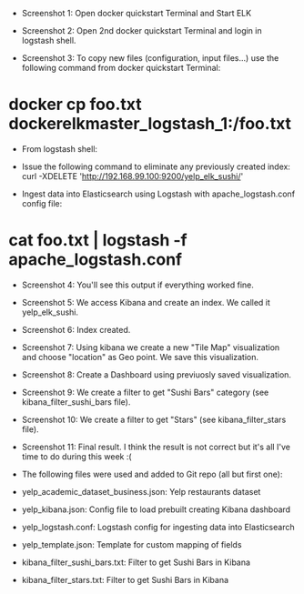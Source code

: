 - Screenshot 1: Open docker quickstart Terminal and Start ELK
- Screenshot 2: Open 2nd docker quickstart Terminal and login in logstash shell.

- Screenshot 3: To copy new files (configuration, input files...) use the following command from docker quickstart Terminal:
# docker cp foo.txt dockerelkmaster_logstash_1:/foo.txt 

- From logstash shell:
- Issue the following command to eliminate any previously created index:
curl -XDELETE 'http://192.168.99.100:9200/yelp_elk_sushi/'

- Ingest data into Elasticsearch using Logstash with apache_logstash.conf config file:
# cat foo.txt | logstash -f apache_logstash.conf

- Screenshot 4: You'll see this output if everything worked fine.
- Screenshot 5: We access Kibana and create an index. We called it yelp_elk_sushi.
- Screenshot 6: Index created.
- Screenshot 7: Using kibana we create a new "Tile Map" visualization and choose "location" as Geo point. We save this visualization.
- Screenshot 8: Create a Dashboard using previuosly saved visualization.
- Screenshot 9: We create a filter to get "Sushi Bars" category (see kibana_filter_sushi_bars file). 
- Screenshot 10: We create a filter to get "Stars" (see kibana_filter_stars file). 
- Screenshot 11: Final result. I think the result is not correct but it's all I've time to do during this week :(
 

- The following files were used and added to Git repo (all but first one):
- yelp_academic_dataset_business.json: Yelp restaurants dataset 
- yelp_kibana.json: Config file to load prebuilt creating Kibana dashboard
- yelp_logstash.conf: Logstash config for ingesting data into Elasticsearch
- yelp_template.json: Template for custom mapping of fields
- kibana_filter_sushi_bars.txt: Filter to get Sushi Bars in Kibana
- kibana_filter_stars.txt: Filter to get Sushi Bars in Kibana
